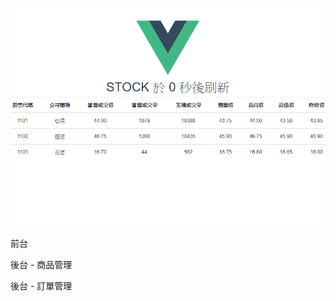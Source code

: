 

![image](https://github.com/Jdonggit/vue_stock/blob/master/%E8%82%A1%E7%A5%A8API%E4%B8%B2%E6%8E%A5.png)

前台

後台 - 商品管理

後台 - 訂單管理

